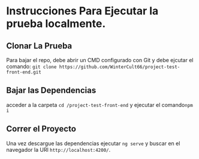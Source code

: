 # Instrucciones Para Ejecutar la prueba localmente.

## Clonar La Prueba

Para bajar el repo, debe abrir un CMD configurado con Git y debe ejcutar el comando: `git clone https://github.com/WinterCult66/project-test-front-end.git`

## Bajar las Dependencias

acceder a la carpeta `cd /project-test-front-end`
y ejecutar el comando`npm i`

## Correr el Proyecto

Una vez descargue las dependencias ejecutar `ng serve` y buscar en el navegador la URl `http://localhost:4200/`.

